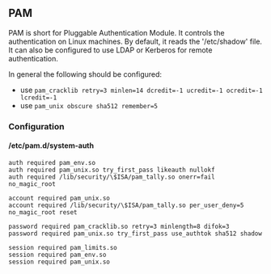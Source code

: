 ## PAM

PAM is short for Pluggable Authentication Module. It controls the authentication on Linux machines. By default, it reads the '/etc/shadow' file. It can also be configured to use LDAP or Kerberos for remote authentication.

In general the following should be configured:

* use `pam_cracklib retry=3 minlen=14 dcredit=-1 ucredit=-1 ocredit=-1 lcredit=-1`
* use `pam_unix obscure sha512 remember=5`


### Configuration


#### /etc/pam.d/system-auth

```pam
auth required pam_env.so
auth required pam_unix.so try_first_pass likeauth nullokf
auth required /lib/security/\$ISA/pam_tally.so onerr=fail no_magic_root

account required pam_unix.so
account required /lib/security/\$ISA/pam_tally.so per_user_deny=5 no_magic_root reset

password required pam_cracklib.so retry=3 minlength=8 difok=3
password required pam_unix.so try_first_pass use_authtok sha512 shadow

session required pam_limits.so
session required pam_env.so
session required pam_unix.so
```
